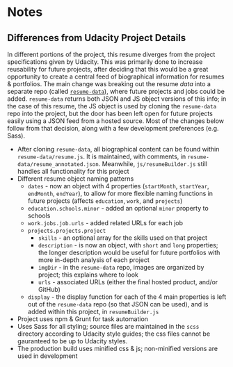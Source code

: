 # Notes
## Differences from Udacity Project Details
In different portions of the project, this resume diverges from the project specifications given by Udacity. This was primarily done to increase reusability for future projects, after deciding that this would be a great opportunity to create a central feed of biographical information for resumes & portfolios. The main change was breaking out the resume *data* into a separate repo (called [`resume-data`](https://github.com/jackkoppa/resume-data)), where future projects and jobs could be added. `resume-data` returns both JSON and JS object versions of this info; in the case of this resume, the JS object is used by cloning the `resume-data` repo into the project, but the door has been left open for future projects easily using a JSON feed from a hosted source. Most of the changes below follow from that decision, along with a few development preferences (e.g. Sass).

- After cloning `resume-data`, all biographical content can be found within `resume-data/resume.js`. It is maintained, with comments, in `resume-data/resume_annotated.json`. Meanwhile, `js/resumeBuilder.js` still handles all functionality for this project
- Different resume object naming patterns
    - `dates` - now an object with 4 properties (`startMonth`, `startYear`, `endMonth`, `endYear`), to allow for more flexible naming functions in future projects (affects `education`, `work`, and `projects`)
    - `education.schools.minor` - added an optional `minor` property to schools
    - `work.jobs.job.urls` - added related URLs for each job
    - `projects.projects.project`
        - `skills` - an optional array for the skills used on that project
        - `description` - is now an object, with `short` and `long` properties; the longer description would be useful for future portfolios with more in-depth analysis of each project
        - `imgDir` - in the `resume-data` repo, images are organized by project; this explains where to look
        - `urls` - associated URLs (either the final hosted product, and/or GitHub)
    - `display` - the display function for each of the 4 main properties is left out of the `resume-data` repo (so that JSON can be used), and is added within this project, in `resumeBuilder.js`
- Project uses npm & Grunt for task automation
- Uses Sass for all styling; source files are maintained in the `scss` directory according to Udacity style guides; the css files cannot be gauranteed to be up to Udacity styles.
- The production build uses minified css & js; non-minified versions are used in development
